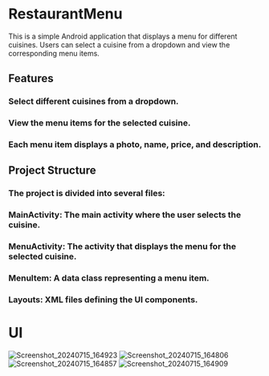 # RestaurantMenu
 
This is a simple Android application that displays a menu for different cuisines. Users can select a cuisine from a dropdown and view the corresponding menu items.

## Features
### Select different cuisines from a dropdown.
### View the menu items for the selected cuisine.
### Each menu item displays a photo, name, price, and description.


## Project Structure
### The project is divided into several files:
### MainActivity: The main activity where the user selects the cuisine.
### MenuActivity: The activity that displays the menu for the selected cuisine.
### MenuItem: A data class representing a menu item.
### Layouts: XML files defining the UI components.

# UI
![Screenshot_20240715_164923](https://github.com/user-attachments/assets/1e99d8dc-58c1-452e-9128-36060a389c73)
![Screenshot_20240715_164806](https://github.com/user-attachments/assets/ecc1d78a-7dfc-491f-a65a-72470ea79e37)
![Screenshot_20240715_164857](https://github.com/user-attachments/assets/5dfd0855-381b-4501-8dd1-81624ecbbab0)
![Screenshot_20240715_164909](https://github.com/user-attachments/assets/e7fc0107-1e80-4e2b-b8bd-8acf1a79509d)






